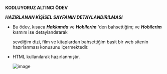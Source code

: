 **KODLUYORUZ ALTINCI ÖDEV**

***HAZIRLANAN KİŞİSEL SAYFANIN DETAYLANDIRILMASI***



* Bu ödev, kısaca ***Hakkımda*** ve ***Hobilerim*** 'den bahsettiğim; ve ***Hobilerim*** kısmını ise detaylandırarak

  sevdiğim dizi, film ve kitaplardan bahsettiğim basit bir web sitenin hazırlanması konusunu içermektedir.


* HTML kullanılarak hazırlanmıştır. 
  
  
  
  ![image](https://user-images.githubusercontent.com/44526010/163691999-06cc9f7a-5d26-41c9-8851-4268784e8e39.png)
